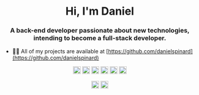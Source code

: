 <h1 align="center">Hi, I'm Daniel</h1>
<h3 align="center">A back-end developer passionate about new technologies, intending to become a full-stack developer.</h3>

- 👨‍💻 All of my projects are available at [https://github.com/danielspinard](https://github.com/danielspinard)

<p align="center">
  <img src="https://konpa.github.io/devicon/devicon.git/icons/php/php-original.svg" alt="php" width="20" height="20"/>
  <img src="https://konpa.github.io/devicon/devicon.git/icons/javascript/javascript-original.svg" alt="javascript" width="20" height="20"/> 
  <img src="https://konpa.github.io/devicon/devicon.git/icons/laravel/laravel-plain-wordmark.svg" alt="laravel" width="20" height="20"/> 
  <img src="https://konpa.github.io/devicon/devicon.git/icons/html5/html5-original-wordmark.svg" alt="html5" width="20" height="20"/> 
  <img src="https://konpa.github.io/devicon/devicon.git/icons/css3/css3-original-wordmark.svg" alt="css3" width="20" height="20"/>
  <img src="https://konpa.github.io/devicon/devicon.git/icons/bootstrap/bootstrap-plain.svg" alt="bootstrap" width="20" height="20"/>
</p>

<p align="center">
<a href="https://twitter.com/danielspinardi" target="blank"><img align="center" src="https://cdn.jsdelivr.net/npm/simple-icons@3.0.1/icons/twitter.svg" alt="danielspinardi" height="20" width="20" /></a>
<a href="https://linkedin.com/in/danielspinard" target="blank"><img align="center" src="https://cdn.jsdelivr.net/npm/simple-icons@3.0.1/icons/linkedin.svg" alt="danielspinard" height="20" width="20" /></a>
</p>
